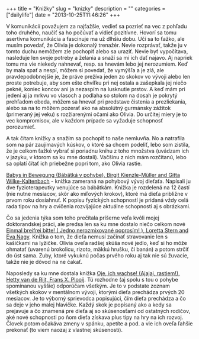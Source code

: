 +++
title = "Knižky"
slug = "knizky"
description = ""
categories = ["dailylife"]
date = "2013-10-25T11:46:26"
+++

V komunikácií považujem za najťažšie, vedieť sa pozrieť na vec z pohľadu toho druhého, naučiť sa ho
počúvať a vidieť pozitívne. Hovorí sa tomu asertívna komunikácia a fascinuje ma už dlhšiu dobu. Učí
sa to ťažko, ale musím povedať, že Olivia je dokonalý trenažér. Nevie rozprávať, takže ju v tomto duchu nemôžem zle pochopiť alebo sa uraziť. Nevie byť vypočítava,
nasleduje len svoje potreby a želania a snaží sa mi ich dať najavo. Aj napriek tomu ma vie niekedy
nahnevať, resp. sa hnevám lebo jej nerozumiem. Keď by mala spať a nespí, môžem si povedať, že
vymýšľa a je zlá, ale pravdepodobnejšie je, že práve prežíva jeden zo skokov vo vývoji alebo len
proste potrebuje, aby som ešte chvíľku pri nej ostala a zašepkala jej niečo pekné, koniec koncov
ani ja nezaspím na lusknutie prstov. A keď mám pri jedení aj ja mrkvu vo vlasoch a podlaha so
stolom na dosah je pokrytý prehľadom obeda, môžem sa hnevať pri predstave čistenia a prezliekania,
alebo sa na to môžem pozerať ako na absolútný gurmánsky zážitok (primeraný jej veku) s rozžiarenými
očami ako Olivia. Do určitej miery je to vec kompromisov, ale v každom prípade sa vyžaduje
schopnosť porozumieť.

A tak čítam knižky a snažím sa pochopiť to naše nemluvňa. No a natrafila som na pár zaujímavých
kúskov, o ktoré sa chcem podeliť, lebo som zistila, že je celkom ťažké vybrať si poriadnu knihu z
toho množstva (uvádzam ich v jazyku, v ktorom sa ku mne dostali). Vačšinu z nich mám rozčítanú,
lebo sa oplatí čítať ich priebežne popri tom, ako Olivia rastie.

<a
title="Babys
in
Bewegung"
href="http://www.amazon.de/Babys-Bewegung-Spielerisch-ersten-Schritt/dp/3437483919/ref=sr_1_1?s=books&amp;ie=UTF8&amp;qid=1382697281&amp;sr=1-1&amp;keywords=babys+in+bewegung" target="_blank">Babys in Bewegung (Bábätká v pohybe), Birgit Kienzle-Müller and Gitta Wilke-Kaltenbach</a> - knižka zameraná na pohybový vývoj dieťaťa. Napísali ju dve fyzioterapeutky venujúce sa bábätkám. Knižka je rozdelená na 12 častí (nie nutne mesiacov, skôr ako míľových krokov), ktoré má dieťa približne v prvom roku dosiahnuť. K popisu fyzických schopností je pridaná vždy celá rada tipov na hry a cvičenia rozvíjajúce aktuálne schopnosti aj s obrázkami.

Čo
sa
jedenia
týka
som
toho
prečítala
príšerne
veľa
kvôli
mojej
doktorandskej
práci,
ale
predsa
len
sa
ku
mne
dostalo
niečo
celkom
nové
<a
title="Einmal
breifrei
bitte"
href="http://www.amazon.de/Einmal-breifrei-bitte-andere-Beikost/dp/3466345871/ref=sr_1_1?s=books&amp;ie=UTF8&amp;qid=1382697230&amp;sr=1-1&amp;keywords=einmal+breifrei+bitte" target="_blank">Einmal breifrei bitte! ( Jedno nerozmixované poprosím! ), Loretta Stern and Eva Nagy</a>. Knižka o tom, že dieťa nemusí začínať stravovanie len s kašičkami na lyžičke. Olivia oveľa radšej skúša nové jedlo, keď si ho môže ohmatať (uvarenú brokolicu, rizoto, mäkkú hrušku, či banán) a potom strčiť do úst sama. Zuby, ktoré vykuknú počas prvého roku aj tak nie sú žuvacie, takže nie je dôvod na ne čakať.

Naposledy
sa
ku
mne
dostala
knižka
<a
title="Oje,
ich
wachse"
href="http://www.amazon.de/Oje-ich-wachse-Spr%C3%BCngen-Entwicklung/dp/3442390753/ref=sr_1_2?ie=UTF8&amp;qid=1382693071&amp;sr=8-2&amp;keywords=O+je+ich+wachse" target="_blank">Oje, ich wachse! (Ajajaj, rastiem!), Hetty van de Rijt, Frans X. Plooij</a>. Tú rozhodne (aj spolu s tou o pohybe spomínanou vyššie) odporúčam všetkým. Je to v podstate zoznam všetkých skokov v mentálnom vývoji, ktorými dieťa prechádza prvých 20 mesiacov. Je to výborný sprievodca popisujúci, čím dieťa prechádza a čo sa deje v jeho malej hlavičke. Každý skok je popísaný ako a kedy sa prejavuje a čo znamená pre dieťa aj so skúsenosťami od ostatných rodičov, aké nové schopnosti po ňom dieťa získava plus tipy na hry na ich rozvoj. Človek potom očakáva zmeny v spánku, apetíte a pod. a vie ich oveľa ľahšie prekonať (to viem naozaj z vlastnej skúsenosti).
